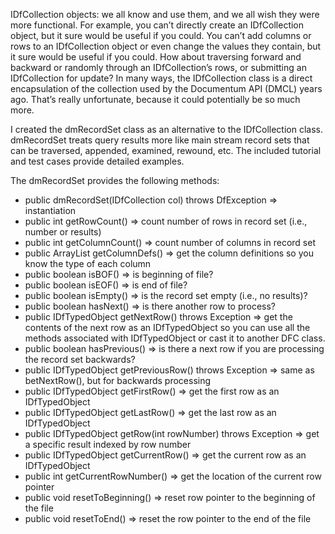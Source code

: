 IDfCollection objects: we all know and use them, and we all wish they were more functional.  For example, you can’t directly create an IDfCollection object, but it sure would be useful if you could.  You can’t add columns or rows to an IDfCollection object or even change the values they contain, but it sure would be useful if you could.  How about traversing forward and backward or randomly through an IDfCollection’s rows, or submitting an IDfCollection for update?  In many ways, the IDfCollection class is a direct encapsulation of the collection used by the Documentum API (DMCL) years ago.  That’s really unfortunate, because it could potentially be so much more.

I created the dmRecordSet class as an alternative to the IDfCollection class.  dmRecordSet treats query results more like main stream record sets that can be traversed, appended, examined, rewound, etc.  The included tutorial and test cases provide detailed examples.

The dmRecordSet provides the following methods:
* public dmRecordSet(IDfCollection col) throws DfException => instantiation
* public int getRowCount() => count number of rows in record set (i.e., number or results)
* public int getColumnCount() => count number of columns in record set
* public ArrayList<IDfAttr> getColumnDefs() => get the column definitions so you know the type of each column
* public boolean isBOF() => is beginning of file?
* public boolean isEOF() => is end of file?
* public boolean isEmpty() => is the record set empty (i.e., no results)?
* public boolean hasNext() => is there another row to process?
* public IDfTypedObject getNextRow() throws Exception => get the contents of the next row as an IDfTypedObject so you can use all the methods associated with IDfTypedObject or cast it to another DFC class.
* public boolean hasPrevious() => is there a next row if you are processing the record set backwards?
* public IDfTypedObject getPreviousRow() throws Exception => same as betNextRow(), but for backwards processing
* public IDfTypedObject getFirstRow() => get the first row as an IDfTypedObject
* public IDfTypedObject getLastRow() => get the last row as an IDfTypedObject
* public IDfTypedObject getRow(int rowNumber) throws Exception => get a specific result indexed by row number
* public IDfTypedObject getCurrentRow() => get the current row as an IDfTypedObject
* public int getCurrentRowNumber() => get the location of the current row pointer
* public void resetToBeginning() => reset row pointer to the beginning of the file
* public void resetToEnd() => reset the row pointer to the end of the file
